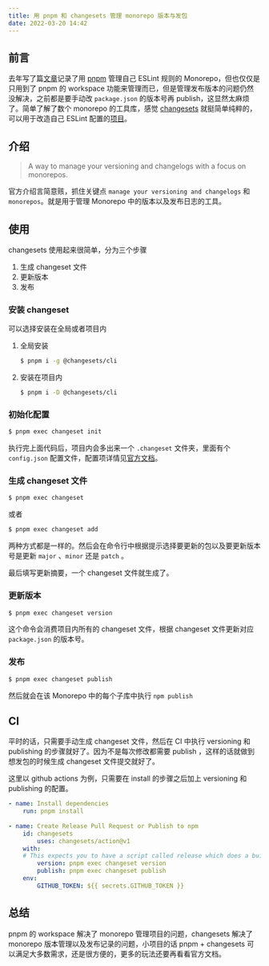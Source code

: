 ```yaml
---
title: 用 pnpm 和 changesets 管理 monorepo 版本与发包
date: 2022-03-20 14:42
---
```


## 前言

去年写了篇[文章](https://donaldxdonald.xyz/post/programming/interesting/aboutpublishingonnpm)记录了用 [pnpm](https://pnpm.io/) 管理自己 ESLint 规则的 Monorepo，但也仅仅是只用到了 pnpm 的 workspace 功能来管理而已，但是管理发布版本的问题仍然没解决，之前都是要手动改 `package.json` 的版本号再 publish，这显然太麻烦了。简单了解了数个 monorepo 的工具库，感觉 [changesets](https://github.com/changesets/changesets) 就挺简单纯粹的，可以用于改造自己 ESLint 配置的[项目](https://github.com/donaldxdonald/eslint-config)。

## 介绍

> A way to manage your versioning and changelogs with a focus on monorepos.

官方介绍言简意赅，抓住关键点 `manage your versioning and changelogs` 和 `monorepos`。就是用于管理 Monorepo 中的版本以及发布日志的工具。

## 使用

changesets 使用起来很简单，分为三个步骤

1. 生成 changeset 文件
2. 更新版本
3. 发布

### 安装 changeset

可以选择安装在全局或者项目内

1. 全局安装

   ```bash
   $ pnpm i -g @changesets/cli
   ```

2. 安装在项目内

   ```bash
   $ pnpm i -D @changesets/cli
   ```

### 初始化配置
```bash
$ pnpm exec changeset init
```

执行完上面代码后，项目内会多出来一个 `.changeset` 文件夹，里面有个 `config.json` 配置文件，配置项详情见[官方文档](https://github.com/changesets/changesets/blob/main/docs/config-file-options.md)。



### 生成 changeset 文件

```bash
$ pnpm exec changeset
```

或者

```bash
$ pnpm exec changeset add
```

两种方式都是一样的。然后会在命令行中根据提示选择要更新的包以及要更新版本号是更新 `major` 、`minor` 还是 `patch` 。

最后填写更新摘要，一个 changeset 文件就生成了。



### 更新版本

```bash
$ pnpm exec changeset version
```

这个命令会消费项目内所有的 changeset 文件，根据 changeset 文件更新对应 `package.json` 的版本号。



### 发布

```bash
$ pnpm exec changeset publish
```

然后就会在该 Monorepo 中的每个子库中执行 `npm publish` 



## CI

平时的话，只需要手动生成 changeset 文件，然后在 CI 中执行 versioning 和 publishing 的步骤就好了。因为不是每次修改都需要 publish ，这样的话就做到想发包的时候生成 changeset 文件提交就好了。

这里以 github actions 为例，只需要在 install 的步骤之后加上 versioning 和 publishing 的配置。

```yaml
- name: Install dependencies
	run: pnpm install
        
- name: Create Release Pull Request or Publish to npm
    id: changesets
    	uses: changesets/action@v1
    with:
    # This expects you to have a script called release which does a build for your packages and calls changeset publish
        version: pnpm exec changeset version
    	publish: pnpm exec changeset publish
    env:
    	GITHUB_TOKEN: ${{ secrets.GITHUB_TOKEN }}
```



## 总结

pnpm 的 workspace 解决了 monorepo 管理项目的问题，changesets 解决了 monorepo 版本管理以及发布记录的问题，小项目的话 pnpm + changesets 可以满足大多数需求，还是很方便的，更多的玩法还要再看看官方文档。
